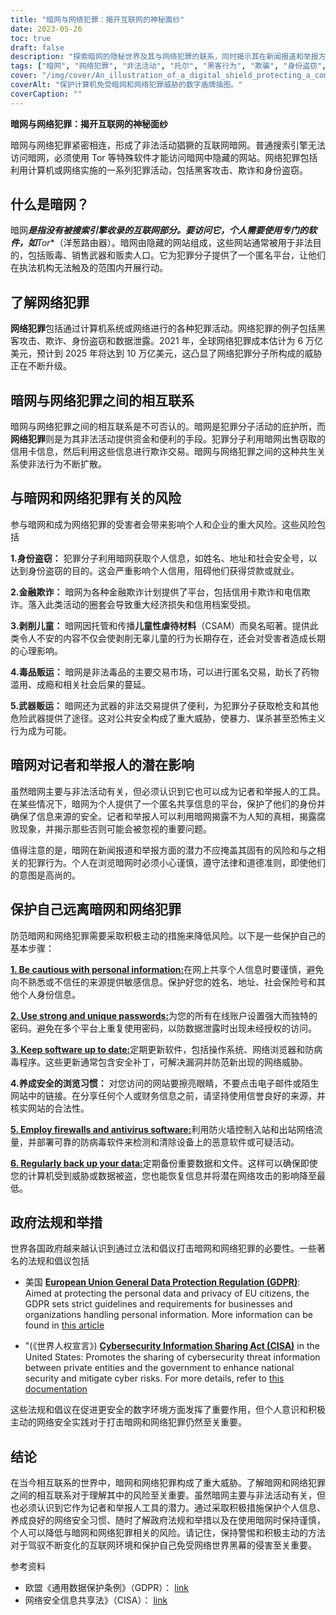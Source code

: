 ```yaml
---
title: "暗网与网络犯罪：揭开互联网的神秘面纱"
date: 2023-05-26
toc: true
draft: false
description: "探索暗网的隐秘世界及其与网络犯罪的联系，同时揭示其在新闻报道和举报方面的双重性质和潜力。"
tags: ["暗网", "网络犯罪", "非法活动", "托尔", "黑客行为", "欺骗", "身份盗窃", "新闻", "举报", "在线安全", "个人信息", "数据泄露", "在线隐私", "政府法规", "网络安全", "预防犯罪", "匿名浏览", "在线匿名", "在线威胁", "数字安全"]
cover: "/img/cover/An_illustration_of_a_digital_shield_protecting_a_computer.png"
coverAlt: "保护计算机免受暗网和网络犯罪威胁的数字盾牌插图。"
coverCaption: ""
---
```


**暗网与网络犯罪：揭开互联网的神秘面纱**

暗网与网络犯罪紧密相连，形成了非法活动猖獗的互联网暗网。普通搜索引擎无法访问暗网，必须使用 Tor 等特殊软件才能访问暗网中隐藏的网站。网络犯罪包括利用计算机或网络实施的一系列犯罪活动，包括黑客攻击、欺诈和身份盗窃。

## 什么是暗网？

暗网***是指没有被搜索引擎收录的互联网部分。要访问它，个人需要使用专门的软件，如**Tor**（洋葱路由器）。暗网由隐藏的网站组成，这些网站通常被用于非法目的，包括贩毒、销售武器和贩卖人口。它为犯罪分子提供了一个匿名平台，让他们在执法机构无法触及的范围内开展行动。

## 了解网络犯罪

**网络犯罪**包括通过计算机系统或网络进行的各种犯罪活动。网络犯罪的例子包括黑客攻击、欺诈、身份盗窃和数据泄露。2021 年，全球网络犯罪成本估计为 6 万亿美元，预计到 2025 年将达到 10 万亿美元，这凸显了网络犯罪分子所构成的威胁正在不断升级。

## 暗网与网络犯罪之间的相互联系

暗网与网络犯罪之间的相互联系是不可否认的。暗网是犯罪分子活动的庇护所，而**网络犯罪**则是为其非法活动提供资金和便利的手段。犯罪分子利用暗网出售窃取的信用卡信息，然后利用这些信息进行欺诈交易。暗网与网络犯罪之间的这种共生关系使非法行为不断扩散。

## 与暗网和网络犯罪有关的风险

参与暗网和成为网络犯罪的受害者会带来影响个人和企业的重大风险。这些风险包括

**1.身份盗窃：** 犯罪分子利用暗网获取个人信息，如姓名、地址和社会安全号，以达到身份盗窃的目的。这会严重影响个人信用，阻碍他们获得贷款或就业。

**2.金融欺诈：** 暗网为各种金融欺诈计划提供了平台，包括信用卡欺诈和电信欺诈。落入此类活动的圈套会导致重大经济损失和信用档案受损。

**3.剥削儿童：** 暗网因托管和传播**儿童性虐待材料**（CSAM）而臭名昭著。提供此类令人不安的内容不仅会使剥削无辜儿童的行为长期存在，还会对受害者造成长期的心理影响。

**4.毒品贩运：** 暗网是非法毒品的主要交易市场，可以进行匿名交易，助长了药物滥用、成瘾和相关社会后果的蔓延。

**5.武器贩运：** 暗网还为武器的非法交易提供了便利，为犯罪分子获取枪支和其他危险武器提供了途径。这对公共安全构成了重大威胁，使暴力、谋杀甚至恐怖主义行为成为可能。

## 暗网对记者和举报人的潜在影响

虽然暗网主要与非法活动有关，但必须认识到它也可以成为记者和举报人的工具。在某些情况下，暗网为个人提供了一个匿名共享信息的平台，保护了他们的身份并确保了信息来源的安全。记者和举报人可以利用暗网揭露不为人知的真相，揭露腐败现象，并揭示那些否则可能会被忽视的重要问题。

值得注意的是，暗网在新闻报道和举报方面的潜力不应掩盖其固有的风险和与之相关的犯罪行为。个人在浏览暗网时必须小心谨慎，遵守法律和道德准则，即使他们的意图是高尚的。

## 保护自己远离暗网和网络犯罪

防范暗网和网络犯罪需要采取积极主动的措施来降低风险。以下是一些保护自己的基本步骤：

[**1. Be cautious with personal information:**](https://simeononsecurity.com/articles/removing-your-exposed-private-information-from-data-brokers/)在网上共享个人信息时要谨慎，避免向不熟悉或不信任的来源提供敏感信息。保护好您的姓名、地址、社会保险号和其他个人身份信息。

[**2. Use strong and unique passwords:**](https://simeononsecurity.com/articles/how-to-create-strong-passwords/)为您的所有在线账户设置强大而独特的密码。避免在多个平台上重复使用密码，以防数据泄露时出现未经授权的访问。

[**3. Keep software up to date:**](https://simeononsecurity.com/articles/best-practices-for-installing-security-patches-on-windows/)定期更新软件，包括操作系统、网络浏览器和防病毒程序。这些更新通常包含安全补丁，可解决漏洞并防范新出现的网络威胁。

**4.养成安全的浏览习惯：** 对您访问的网站要擦亮眼睛，不要点击电子邮件或陌生网站中的链接。在分享任何个人或财务信息之前，请坚持使用信誉良好的来源，并核实网站的合法性。

[**5. Employ firewalls and antivirus software:**](https://simeononsecurity.com/recommendations/anti-virus/)利用防火墙控制入站和出站网络流量，并部署可靠的防病毒软件来检测和清除设备上的恶意软件或可疑活动。

[**6. Regularly back up your data:**](https://simeononsecurity.com/articles/what-is-the-3-2-1-backup-rule-and-why-you-should-use-it/)定期备份重要数据和文件。这样可以确保即使您的计算机受到威胁或数据被盗，您也能恢复信息并将潜在网络攻击的影响降至最低。

## 政府法规和举措

世界各国政府越来越认识到通过立法和倡议打击暗网和网络犯罪的必要性。一些著名的法规和倡议包括

- 美国 [**European Union General Data Protection Regulation (GDPR)**](https://gdpr.eu/): Aimed at protecting the personal data and privacy of EU citizens, the GDPR sets strict guidelines and requirements for businesses and organizations handling personal information. More information can be found in [this article](https://gdpr.eu/)

- "(《世界人权宣言》) [**Cybersecurity Information Sharing Act (CISA)**](https://www.congress.gov/bill/114th-congress/senate-bill/754) in the United States: Promotes the sharing of cybersecurity threat information between private entities and the government to enhance national security and mitigate cyber risks. For more details, refer to [this documentation](https://www.congress.gov/bill/114th-congress/senate-bill/754)

这些法规和倡议在促进更安全的数字环境方面发挥了重要作用，但个人意识和积极主动的网络安全实践对于打击暗网和网络犯罪仍然至关重要。

## 结论

在当今相互联系的世界中，暗网和网络犯罪构成了重大威胁。了解暗网和网络犯罪之间的相互联系对于理解其中的风险至关重要。虽然暗网主要与非法活动有关，但也必须认识到它作为记者和举报人工具的潜力。通过采取积极措施保护个人信息、养成良好的网络安全习惯、随时了解政府法规和举措以及在使用暗网时保持谨慎，个人可以降低与暗网和网络犯罪相关的风险。请记住，保持警惕和积极主动的方法对于驾驭不断变化的互联网环境和保护自己免受网络世界黑幕的侵害至关重要。

参考资料

- 欧盟《通用数据保护条例》（GDPR）： [link](https://gdpr.eu/)
- 网络安全信息共享法》（CISA）： [link](https://www.congress.gov/bill/114th-congress/senate-bill/754)
